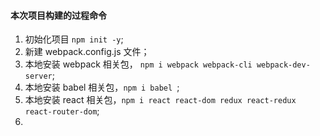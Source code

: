 #### 本次项目构建的过程命令
1. 初始化项目 `npm init -y`;
2. 新建 webpack.config.js 文件；
3. 本地安装 webpack 相关包， `npm i webpack webpack-cli webpack-dev-server`;
4. 本地安装 babel 相关包，`npm i babel `;
5. 本地安装 react 相关包，`npm i react react-dom redux react-redux react-router-dom`;
6.

